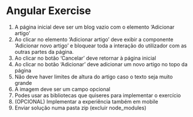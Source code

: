 # Angular Exercise

1. A página inicial deve ser um blog vazio com o  elemento ‘Adicionar artigo’
2. Ao clicar no elemento ‘Adicionar artigo’ deve exibir a componente ‘Adicionar novo artigo’ e bloquear toda a interação do utilizador com as outras partes da página.
3. Ao clicar no botão ‘Cancelar’ deve retornar à página inicial
4. Ao clicar no botão ‘Adicionar’ deve adicionar um novo artigo no topo da página
5. Não deve haver limites de altura do artigo caso o texto seja muito grande 
6. A imagem deve ser um campo opcional 
7. Podes usar as bibliotecas que quiseres para implementar o exercício 
8. (OPCIONAL) Implementar a experiência também em mobile
9. Enviar solução numa pasta zip (excluir node_modules)
